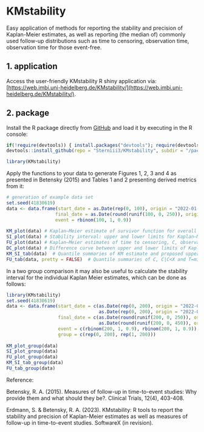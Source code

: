 # KMstability 

Easy application of methods for reporting the stability and precision of Kaplan-Meier estimates, as well as reporting (the median of) commonly used follow-up distributions such as time to censoring, observation time, observation time for       those event-free. 

## 1. application

Access the user-friendly KMstability R shiny application via: [https://web.imbi.uni-heidelberg.de/KMstability/](https://web.imbi.uni-heidelberg.de/KMstability/).
   
## 2. package

Install the R package directly from [GitHub](https://github.com/) and load it by executing in the R console:

```r
if(!require(devtools)) { install.packages("devtools"); require(devtools)} 
devtools::install_github(repo = "Sterniii3/KMstability", subdir = "/package") 

library(KMstability)
```
Apply the functions to your data to generate Figures 1, 2, 3 and 4 as presented in Betensky (2015) and Tables 1 and 2 presenting derived metrics from it:
```r
# generation of example data set
set.seed(41830619)
data <- data.frame(start_date = as.Date(rep(0, 100), origin = "2022-01-01"),
                  final_date = as.Date(round(runif(100, 0, 250)), origin = "2022-01-01"),
                  event = rbinom(100, 1, 0.9))
                  
KM_plot(data) # Kaplan–Meier estimate of survivor function for overall survival, with 95% confidence intervals and numbers at risk.
SI_plot(data) # Stability interval: upper and lower limits for Kaplan–Meier estimate as proposed by Betensky (2015).
FU_plot(data) # Kaplan–Meier estimates of time to censoring, C, observation time, T, and time to censoring among those who are censored, C|C<X.
DC_plot(data) # Difference curve between upper and lower limits of Kaplan–Meier and partial difference curves between Kaplan–Meier and SI upper and lower limits.
KM_SI_tab(data)  # Quantile summaries of KM estimate and proposed upper and lower bounds of the stability interval with associated 95% confidence intervals (lower CI, upper CI).
FU_tab(data, pretty = FALSE)  # Quantile summaries of C, C|C<X and T=min(X, c) with associated 95% confidence intervals (lower CI, upper CI).
````

In a two group comparison it may also be useful to calculate the stability interval for the individual Kaplan Meier estimates, which can be done as follows:
```r
library(KMstability)
set.seed(41830619)
data <- data.frame(start_date = c(as.Date(rep(0, 200), origin = "2022-01-01"),
                                  as.Date(rep(0, 200), origin = "2022-01-01")),
                   final_date = c(as.Date(round(runif(200, 0, 250)), origin = "2022-01-01"),
                                  as.Date(round(runif(200, 0, 450)), origin = "2022-01-01")),
                   event = c(rbinom(200, 1, 0.9), rbinom(200, 1, 0.9)),
                   group = c(rep(0, 200), rep(1, 200)))
                  
KM_plot_group(data) 
SI_plot_group(data) 
FU_plot_group(data) 
KM_SI_tab_group(data)  
FU_tab_group(data)  
````

Reference:

Betensky, R. A. (2015). Measures of follow-up in time-to-event studies: Why provide them and what should they be?. Clinical Trials, 12(4), 403-408.

Erdmann, S. & Betensky, R. A. (2023). KMstability: R tools to report the stability and precision of Kaplan-Meier estimates as well as measures of follow-up in time-to-event studies. SoftwareX (in revision).
